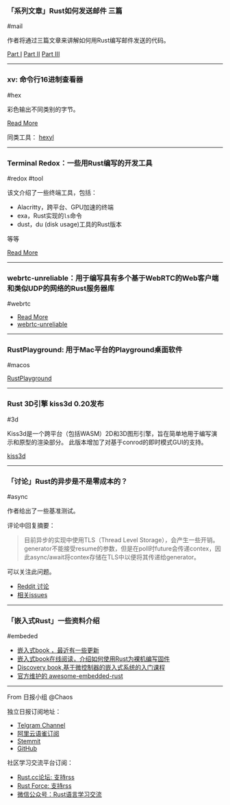 ### 「系列文章」Rust如何发送邮件 三篇

#mail

作者将通过三篇文章来讲解如何用Rust编写邮件发送的代码。

[Part I](https://blog.1aim.com/post/002-mail-1-intro/)
[Part II](https://blog.1aim.com/post/003-mail-2-crate/)
[Part III](https://blog.1aim.com/post/004-mail-3-example/)

---

### xv: 命令行16进制查看器

#hex

彩色输出不同类别的字节。

[Read More](https://chrisvest.github.io/xv/)

同类工具： [hexyl](https://github.com/sharkdp/hexyl)

---

### Terminal Redox：一些用Rust编写的开发工具

#redox #tool

该文介绍了一些终端工具，包括：

- Alacritty，跨平台、GPU加速的终端
- exa，Rust实现的`ls`命令
- dust，du (disk usage)工具的Rust版本

等等

[Read More](https://sts10.github.io//2019/04/08/terminal-redox-alacritty.html)

---

### webrtc-unreliable：用于编写具有多个基于WebRTC的Web客户端和类似UDP的网络的Rust服务器库

#webrtc

- [Read More](https://www.reddit.com/r/rust/comments/bihg1b/webrtcunreliable_a_library_for_writing_rust/)
- [webrtc-unreliable](https://github.com/kyren/webrtc-unreliable)

---

### RustPlayground: 用于Mac平台的Playground桌面软件

#macos

[RustPlayground](https://github.com/cmyr/RustPlayground)

---

### Rust 3D引擎 kiss3d 0.20发布

#3d

Kiss3d是一个跨平台（包括WASM）2D和3D图形引擎，旨在简单地用于编写演示和原型的渲染部分。 此版本增加了对基于conrod的即时模式GUI的支持。 

[kiss3d](https://github.com/sebcrozet/kiss3d)

---

### 「讨论」Rust的异步是不是零成本的？

#async 

作者给出了一些基准测试。

评论中回复摘要：

> 目前异步的实现中使用TLS（Thread Level Storage），会产生一些开销。generator不能接受resume的参数，但是在poll时future会传递contex，因此async/await将contex存储在TLS中以便将其传递给generator。

可以关注此问题。

- [Reddit 讨论](https://www.reddit.com/r/rust/comments/bi9yzs/async_is_not_zerocost/)
- [相关issues](https://github.com/rust-lang-nursery/futures-rs/issues/1571)

---

### 「嵌入式Rust」一些资料介绍

#embeded

- [嵌入式book ，最近有一些更新](https://github.com/rust-embedded/book)
- [嵌入式book在线阅读，介绍如何使用Rust为裸机编写固件](https://rust-embedded.github.io/book/intro/index.html)
- [Discovery book,基于微控制器的嵌入式系统的入门课程](https://rust-embedded.github.io/discovery/index.html)
- [官方维护的 awesome-embedded-rust](https://github.com/rust-embedded/awesome-embedded-rust)

---

From 日报小组 @Chaos

独立日报订阅地址：
- [Telgram Channel](https://t.me/rust_daily_news )
- [阿里云语雀订阅](https://www.yuque.com/chaosbot/rustnews)
- [Stemmit](https://steemit.com/@blackanger)
- [GitHub](https://github.com/RustStudy/rust_daily_news)

社区学习交流平台订阅：
- [Rust.cc论坛: 支持rss](https://rust.cc)
- [Rust Force: 支持rss](https://rustforce.net/)
- [微信公众号：Rust语言学习交流](https://rust.cc/article?id=ed7c9379-d681-47cb-9532-0db97d883f62)